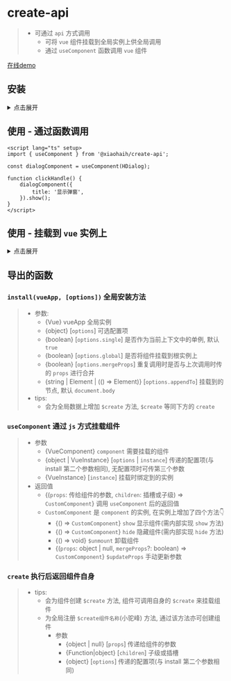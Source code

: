 # create-api

> -   可通过 `api` 方式调用
>     -   可将 `vue` 组件挂载到全局实例上供全局调用
>     -   通过 `useComponent` 函数调用 `vue` 组件

[在线demo](https://xiaohaih.github.io/create/)

## 安装

<details>
<summary>点击展开</summary>

> #### 基于 `npm`
>
> `pnpm`
>
> ```bash
> pnpm i -S @xiaohaih/create-api
> ```
>
> `npm`
>
> ```bash
> npm install @xiaohaih/create-api
> ```
>
> `yarn`
>
> ```bash
> yarn add @xiaohaih/create-api
> ```

> #### 基于 `cdn`
>
> ```html
> <script src="https://unpkg.com/@xiaohaih/create/dist/index.umd.cjs"></script>
> ```

</details>

## 使用 - 通过函数调用

```vue
<script lang="ts" setup>
import { useComponent } from '@xiaohaih/create-api';

const dialogComponent = useComponent(HDialog);

function clickHandle() {
    dialogComponent({
        title: '显示弹窗',
    }).show();
}
</script>
```

## 使用 - 挂载到 `vue` 实例上

<details>
<summary>点击展开</summary>

> `main.ts`

```js
import { createApp } from 'vue';
import { install } from '@xiaohaih/create-api';

const app = createApp(App);
app.use(install);
```

> `a.vue`

```js
import { create } from '@xiaohaih/create-api';
import Dialog from './components/dialog.vue';

// 直接挂载弹窗
create(Dialog);
// 或者通过实例挂载弹窗
// getCurrentInstance()?.proxy?.$create(Lump);

// 在 js 中调用, 默认不具备响应式
// 如要支持响应式, props 应为 ref 或 reactive
Dialog.$create({
    title: 'test',
    content: '内容',
}).show();

// 在 vue 组件中可以通过 getCurrentInstance 调用
getCurrentInstance()?.proxy?.$createDialog({
    title: 'test',
    content: '内容',
}).show();
```

> `src/types/create.d.ts`

```js
// 为全局组件补充声明
import type { CreateFn } from '@xiaohaih/create-api';
import type Dialog from '@/components/dialog.vue';

declare module 'vue' {
    interface ComponentCustomProperties {
        $createDialog: CreateFn<typeof Dialog>;
    }
}
```

</details>

## 导出的函数

### `install(vueApp, [options])` 全局安装方法

> -   参数:
>     -   {Vue} vueApp 全局实例
>     -   {object} [`options`] 可选配置项
>     -   {boolean} [`options.single`] 是否作为当前上下文中的单例, 默认 `true`
>     -   {boolean} [`options.global`] 是否将组件挂载到根实例上
>     -   {boolean} [`options.mergeProps`] 重复调用时是否与上次调用时传的 `props` 进行合并
>     -   {string | Element | (() => Element)} [`options.appendTo`] 挂载到的节点, 默认 `document.body`
> -   tips:
>     -   会为全局数据上增加 `$create` 方法, `$create` 等同下方的 `create`

### `useComponent` 通过 `js` 方式挂载组件

> -   参数
>     -   {VueComponent} `component` 需要挂载的组件
>     -   {object | VueInstance} [`options` | `instance`] 传递的配置项(与 install 第二个参数相同), 无配置项时可传第三个参数
>     -   {VueInstance} [`instance`] 挂载时绑定到的实例
> -   返回值
>     -   {(`props`: 传给组件的参数, `children`: 插槽或子级) => `CustomComponent`} 调用 `useComponent` 后的返回值
>     -   `CustomComponent` 是 `component` 的实例, 在实例上增加了四个方法👇
>         -   {() => `CustomComponent`} `show` 显示组件(需内部实现 `show` 方法)
>         -   {() => `CustomComponent`} `hide` 隐藏组件(需内部实现 `hide` 方法)
>         -   {() => void} `$unmount` 卸载组件
>         -   {(`props`: object | null, `mergeProps`?: boolean) => `CustomComponent`} `$updateProps` 手动更新参数

### `create` 执行后返回组件自身

> -   tips:
>     -   会为组件创建 `$create` 方法, 组件可调用自身的 `$create` 来挂载组件
>     -   为全局注册 `$create组件名称`(小驼峰) 方法, 通过该方法亦可创建组件
>         -   参数
>             -   {object | null} [`props`] 传递给组件的参数
>             -   {Function|object} [`children`] 子级或插槽
>             -   {object} [`options`] 传递的配置项(与 install 第二个参数相同)
